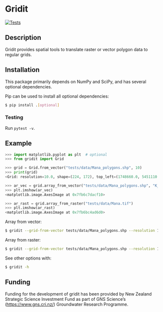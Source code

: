 # Gridit

[![Tests](https://github.com/mwtoews/gridit/actions/workflows/tests.yml/badge.svg?branch=main)](https://github.com/mwtoews/gridit/actions/workflows/tests.yml)

## Description

Gridit provides spatial tools to translate raster or vector polygon data to regular grids.

## Installation

This package primarily depends on NumPy and SciPy, and has several optional dependencies.

Pip can be used to install all optional dependencies:
```bash
$ pip install .[optional]
```

### Testing

Run `pytest -v`.

## Example

```python
>>> import matplotlib.pyplot as plt  # optional
>>> from gridit import Grid

>>> grid = Grid.from_vector("tests/data/Mana_polygons.shp", 10)
>>> print(grid)
<Grid: resolution=10.0, shape=(224, 172), top_left=(1748660.0, 5451110.0) />

>>> ar_vec = grid.array_from_vector("tests/data/Mana_polygons.shp", "K_m_d")
>>> plt.imshow(ar_vec)
<matplotlib.image.AxesImage at 0x7fb6c7dacf10>

>>> ar_rast = grid.array_from_raster("tests/data/Mana.tif")
>>> plt.imshow(ar_rast)
<matplotlib.image.AxesImage at 0x7fb6bc4ad6d0>
```

Array from vector:
```bash
$ gridit --grid-from-vector tests/data/Mana_polygons.shp --resolution 10 --array-from-vector tests/data/Mana_polygons.shp --array-from-vector-attribute=K_m_d
```

Array from raster:
```bash
$ gridit --grid-from-vector tests/data/Mana_polygons.shp --resolution 10 --array-from-raster tests/data/Mana.tif
```

See other options with:
```bash
$ gridit -h
```

## Funding
Funding for the development of gridit has been provided by New Zealand Strategic Science Investment Fund as part of GNS Science’s (https://www.gns.cri.nz/) Groundwater Research Programme.
